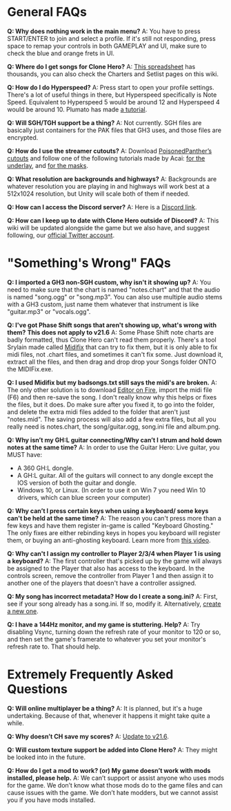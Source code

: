 <!-- TITLE: FAQ -->
<!-- SUBTITLE: Frequently Asked Questions -->

# General FAQs
**Q: Why does nothing work in the main menu?**
A: You have to press START/ENTER to join and select a profile. If it's still not responding, press space to remap your controls in both GAMEPLAY and UI, make sure to check the blue and orange frets in UI.

**Q: Where do I get songs for Clone Hero?**
A: [This spreadsheet](https://docs.google.com/spreadsheets/d/13B823ukxdVMocowo1s5XnT3tzciOfruhUVePENKc01o/edit#gid=0) has thousands, you can also check the Charters and Setlist pages on this wiki.

**Q: How do I do Hyperspeed?**
A: Press start to open your profile settings. There's a lot of useful things in there, but Hyperspeed specifically is Note Speed. Equivalent to Hyperspeed 5 would be around 12 and Hyperspeed 4 would be around 10. Plumato has made [a tutorial](https://www.youtube.com/watch?v=Av3K41O1J1A).

**Q: Will SGH/TGH support be a thing?**
A: Not currently. SGH files are basically just containers for the PAK files that GH3 uses, and those files are encrypted.

**Q: How do I use the streamer cutouts?**
A: Download [PoisonedPanther’s cutouts](https://drive.google.com/drive/folders/0B8w3GYd7ZYz6MFN6Tk0td1hIYzQ?usp=sharing) and follow one of the following tutorials made by Acai: [for the underlay](https://www.youtube.com/watch?v=P9w5TiaaWKg), and [for the masks](https://www.youtube.com/watch?v=DcM7auwuphI).

**Q: What resolution are backgrounds and highways?**
A: Backgrounds are whatever resolution you are playing in and highways will work best at a 512x1024 resolution, but Unity will scale both of them if needed.

**Q: How can I access the Discord server?**
A: Here is a [Discord link](https://discord.me/clonehero).

**Q: How can I keep up to date with Clone Hero outside of Discord?**
A: This wiki will be updated alongside the game but we also have, and suggest following, our [official Twitter account](https://twitter.com/CloneHero).

# "Something's Wrong" FAQs
**Q: I imported a GH3 non-SGH custom, why isn't it showing up?**
A: You need to make sure that the chart is named "notes.chart" and that the audio is named "song.ogg" or "song.mp3". You can also use multiple audio stems with a GH3 custom, just name them whatever that instrument is like "guitar.mp3" or "vocals.ogg".

**Q: I've got Phase Shift songs that aren't showing up, what's wrong with them?**
**This does not apply to v21.6**
A: Some Phase Shift note charts are badly formatted, thus Clone Hero can't read them properly. There's a tool Srylain made called [Midifix](https://goo.gl/xFt3ab) that can try to fix them, but it is only able to fix midi files, not .chart files, and sometimes it can't fix some. Just download it, extract all the files, and then drag and drop drop your Songs folder ONTO the MIDIFix.exe.

**Q: I used Midifix but my badsongs.txt still says the midi's are broken.**
A: The only other solution is to download [Editor on Fire](http://ignition.customsforge.com/eof), import the midi file (F6) and then re-save the song. I don't really know why this helps or fixes the files, but it does. Do make sure after you fixed it, to go into the folder, and delete the extra midi files added to the folder that aren't just "notes.mid". The saving process will also add a few extra files, but all you really need is notes.chart, the song/guitar.ogg, song.ini file and album.png.

**Q: Why isn’t my GH:L guitar connecting/Why can’t I strum and hold down notes at the same time?**
A: In order to use the Guitar Hero: Live guitar, you MUST have:
* A 360 GH:L dongle.
* A GH:L guitar. All of the guitars will connect to any dongle except the IOS version of both the guitar and dongle.
* Windows 10, or Linux. (In order to use it on Win 7 you need Win 10 drivers, which can blue screen your computer)

**Q: Why can’t I press certain keys when using a keyboard/ some keys can't be held at the same time?**
A: The reason you can't press more than a few keys and have them register in-game is called "Keyboard Ghosting." The only fixes are either rebinding keys in hopes you keyboard will register them, or buying an anti-ghosting keyboard. Learn more from [this video](https://youtu.be/kOkV9BalNcw).

**Q: Why can't I assign my controller to Player 2/3/4 when Player 1 is using a keyboard?**
A: The first controller that's picked up by the game will always be assigned to the Player that also has access to the keyboard. In the controls screen, remove the controller from Player 1 and then assign it to another one of the players that doesn't have a controller assigned.

**Q: My song has incorrect metadata? How do I create a song.ini?**
A: First, see if your song already has a song.ini. If so, modify it. Alternatively, [create a new one](/charting#song-ini-metadata).

**Q: I have a 144Hz monitor, and my game is stuttering. Help?**
A: Try disabling Vsync, turning down the refresh rate of your monitor to 120 or so, and then set the game's framerate to whatever you set your monitor's refresh rate to. That should help.

# Extremely Frequently Asked Questions
**Q: Will online multiplayer be a thing?**
A: It is planned, but it's a huge undertaking. Because of that, whenever it happens it might take quite a while.

**Q: Why doesn’t CH save my scores?**
A: [Update to v21.6](http://clonehero.net/download).

**Q: Will custom texture support be added into Clone Hero?**
A: They might be looked into in the future.

**Q: How do I get a mod to work? (or) My game doesn’t work with mods installed, please help.**
A: We can’t support or assist anyone who uses mods for the game. We don’t know what those mods do to the game files and can cause issues with the game. We don’t hate modders, but we cannot assist you if you have mods installed.